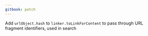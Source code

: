 ```yaml
---
gitbook: patch
---
```


Add `urlObject.hash` to `linker.toLinkForContent` to pass through URL fragment identifiers, used in search
